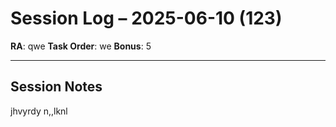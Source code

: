 # Session Log – 2025-06-10 (123)

**RA**: qwe
**Task Order**: we
**Bonus**: 5

---

## Session Notes

jhvyrdy n,,lknl
